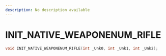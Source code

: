 ```yaml
---
description: No description available 
---
```


# INIT_NATIVE_WEAPONENUM_RIFLE

```cpp
void INIT_NATIVE_WEAPONENUM_RIFLE(int _Unk0, int _Unk1, int _Unk2);
```